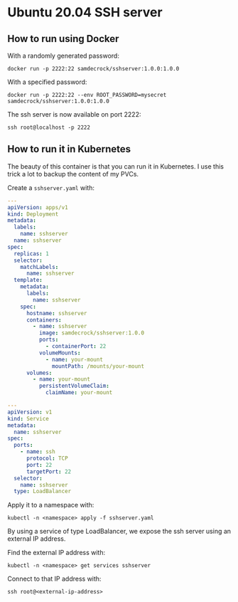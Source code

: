 # Ubuntu 20.04 SSH server

## How to run using Docker

With a randomly generated password:

```
docker run -p 2222:22 samdecrock/sshserver:1.0.0:1.0.0
```

With a specified password:
```
docker run -p 2222:22 --env ROOT_PASSWORD=mysecret samdecrock/sshserver:1.0.0:1.0.0
```

The ssh server is now available on port 2222:
```
ssh root@localhost -p 2222
```

## How to run it in Kubernetes

The beauty of this container is that you can run it in Kubernetes. I use this trick a lot to backup the content of my PVCs.

Create a `sshserver.yaml` with:


```yaml
---
apiVersion: apps/v1
kind: Deployment
metadata:
  labels:
    name: sshserver
  name: sshserver
spec:
  replicas: 1
  selector:
    matchLabels:
      name: sshserver
  template:
    metadata:
      labels:
        name: sshserver
    spec:
      hostname: sshserver
      containers:
        - name: sshserver
          image: samdecrock/sshserver:1.0.0
          ports:
            - containerPort: 22
          volumeMounts:
            - name: your-mount
              mountPath: /mounts/your-mount
      volumes:
        - name: your-mount
          persistentVolumeClaim:
            claimName: your-mount

---
apiVersion: v1
kind: Service
metadata:
  name: sshserver
spec:
  ports:
    - name: ssh
      protocol: TCP
      port: 22
      targetPort: 22
  selector:
    name: sshserver
  type: LoadBalancer
```

Apply it to a namespace with:

	kubectl -n <namespace> apply -f sshserver.yaml

By using a service of type LoadBalancer, we expose the ssh server using an external IP address.

Find the external IP address with:

	kubectl -n <namespace> get services sshserver

Connect to that IP address with:

	ssh root@<external-ip-address>


